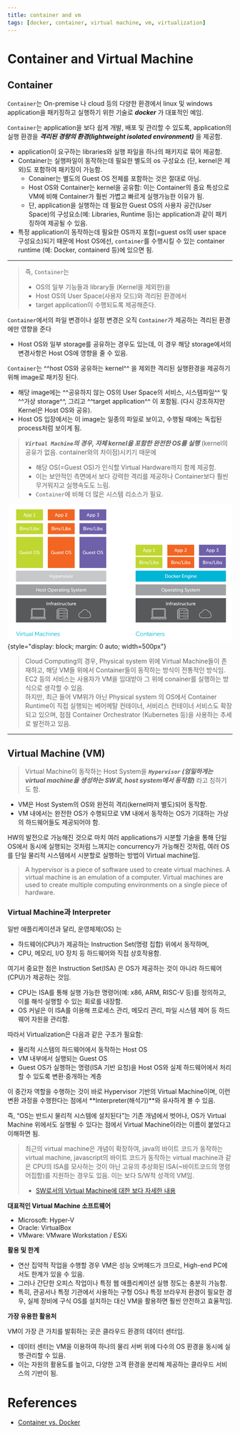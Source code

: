 ```yaml
---
title: container and vm
tags: [docker, container, virtual machine, vm, virtualization]
---
```


# Container and Virtual Machine

## Container

`Container`는 On-premise 나 cloud 등의 다양한 환경에서 linux 및 windows application을 패키징하고 실행하기 위한 기술로 ***docker*** 가 대표적인 예임.

`Container`는 application을 보다 쉽게 개발, 배포 및 관리할 수 있도록, application의 실행 환경을 ***격리된 경량의 환경(lightweight isolated environment)*** 을 제공함.

  - application이 요구하는 libraries와 실행 파일을 하나의 패키지로 묶어 제공함.
  - Container는 실행파일이 동작하는데 필요한 별도의 os 구성요소 (단, kernel은 제외)도 포함하여 패키징이 가능함.
      - Conainer는 별도의 Guest OS 전체를 포함하는 것은 절대로 아님.
      - Host OS와 Container는 kernel을 공유함: 이는 Container의 중요 특성으로  VM에 비해 Container가 훨씬 가볍고 빠르게 실행가능한 이유가 됨.
      - 단, application을 실행하는 데 필요한 Guest OS의 사용자 공간(User Space)의 구성요소(예:  Libraries, Runtime 등)는 application과 같이 패키징하여 제공될 수 있음.   	
  - 특정 application이 동작하는데 필요한 OS까지 포함(=guest os의 user space 구성요소)되기 때문에 Host OS에선, `container`를 수행시킬 수 있는 container runtime (예: Docker, containerd 등)에 있으면 됨.

---

> 즉, `Container`는 
> 
> * OS의 일부 기능들과 library들 (Kernel을 제외한)을 
> * Host OS의 User Space(사용자 모드)와 격리된 환경에서 
> * target application이 수행되도록 제공해준다.

`Container`에서의 파일 변경이나 설정 변경은 오직 `Container`가 제공하는 격리된 환경에만 영향을 준다

* Host OS와 일부 storage를 공유하는 경우도 있는데, 이 경우 해당 storage에서의 변경사항은 Host OS에 영향을 줄 수 있음.

`Container`는 ^^host OS와 공유하는 kernel^^ 을 제외한 격리된 실행환경을 제공하기 위해 image로 패키징 된다. 

* 해당 image에는 ^^공유하지 않는 OS의 User Space의 서비스, 시스템파일^^ 및 ^^가상 storage^^, 그리고 ^^target application^^ 이 포함됨. (다시 강조하지만 Kernel은 Host OS와 공유).
* Host OS 입장에서는 이 image는 일종의 파일로 보이고, 수행될 때에는 독립된 process처럼 보이게 됨.

> ***`Virtual Machine`의 경우, 자체 kernel을 포함한 완전한 OS를 실행*** (kernel의 공유가 없음. container와의 차이점)시키기 때문에  
> 
> * 해당 OS(=Guest OS)가 인식할 Virtual Hardware까지 함께 제공함.
> * 이는 보안적인 측면에서 보다 강력한 격리를 제공하나 Container보다 훨씬 무거워지고 실행속도도 느림. 
> * `Container`에 비해 더 많은 시스템 리소스가 필요.

![](./img/container_vs_vm.png){style="display: block; margin: 0 auto; width=500px"}

> Cloud Computing의 경우, Physical system 위에 Virtual Machine들이 존재하고, 해당 VM들 위에서 Container들이 동작하는 방식이 전통적인 방식임. 
> EC2 등의 서비스는 사용자가 VM을 임대받아 그 위에 conainer를 실행하는 방식으로 생각할 수 있음.  
> 하지만, 최근 들어 VM위가 아닌 Physical system 의  OS에서 Container Runtime이 직접 실행되는 베어메탈 컨테이너, 서비리스 컨테이너 서비스도 확장되고 있으며, 점점 Container Orchestrator (Kubernetes 등)을 사용하는 추세로 발전하고 있음.

---

## Virtual Machine (VM)

> Virtual Machine이 동작하는 Host System을 ***`Hypervisor` (엄밀하게는 virtual machine을 생성하는 SW로, host system에서 동작함)*** 라고 칭하기도 함.

* VM은 Host System의 OS와 완전히 격리(kernel마저 별도)되어 동작함. 
* VM 내에서는 완전한 OS가 수행되므로 VM 내에서 동작하는 OS가 기대하는 가상의 하드웨어들도 제공되어야 함.

HW의 발전으로 가능해진 것으로 마치 여러 applications가 시분할 기술을 통해 단일 OS에서 동시에 실행되는 것처럼 느껴지는 concurrency가 가능해진 것처럼, 여러 OS를 단일 물리적 시스템에서 시분할로 실행하는 방법이 Virtual machine임.

> A hypervisor is a piece of software used to create virtual machines. A virtual machine is an emulation of a computer. Virtual machines are used to create multiple computing environments on a single piece of hardware.

### Virtual Machine과 Interpreter

일반 애플리케이션과 달리, 운영체제(OS) 는

* 하드웨어(CPU)가 제공하는 Instruction Set(명령 집합) 위에서 동작하며,
* CPU, 메모리, I/O 장치 등 하드웨어와 직접 상호작용함.

여기서 중요한 점은 Instruction Set(ISA) 은 OS가 제공하는 것이 아니라 하드웨어(CPU)가 제공하는 것임.

* CPU는 ISA를 통해 실행 가능한 명령어(예: x86, ARM, RISC-V 등)를 정의하고, 이를 해석·실행할 수 있는 회로를 내장함.
* OS 커널은 이 ISA를 이용해 프로세스 관리, 메모리 관리, 파일 시스템 제어 등 하드웨어 자원을 관리함.

따라서 Virtualization은 다음과 같은 구조가 필요함:

* 물리적 시스템의 하드웨어에서 동작하는 Host OS
* VM 내부에서 실행되는 Guest OS
* Guest OS가 실행하는 명령(ISA 기반 요청)을 Host OS와 실제 하드웨어에서 처리할 수 있도록 변환·중개하는 계층

이 중간자 역할을 수행하는 것이 바로 Hypervisor 기반의 Virtual Machine이며, 이런 변환 과정을 수행한다는 점에서 **Interpreter(해석기)**와 유사하게 볼 수 있음.

즉, “OS는 반드시 물리적 시스템에 설치된다”는 기존 개념에서 벗어나,
OS가 Virtual Machine 위에서도 실행될 수 있다는 점에서 Virtual Machine이라는 이름이 붙었다고 이해하면 됨.

> 최근의 virtual machine은 개념이 확장하여, java의 바이트 코드가 동작하는 virtual machine, javascript의 바이트 코드가 동작하는 virtual machine과 같은 CPU의 ISA를 모사하는 것이 아닌 고유의 추상화된 ISA(~바이트코드의 명령어집합)를 지원하는 경우도 있음. 이는 보다 S/W적 성격의 VM임.  
>  
> * [SW로서의 Virtual Machine에 대한 보다 자세한 내용](https://ds31x.tistory.com/244)

**대표적인 Virtual Machine 소프트웨어**

* Microsoft: Hyper-V
* Oracle: VirtualBox
* VMware: VMware Workstation / ESXi


**활용 및 한계**

* 연산 집약적 작업을 수행할 경우 VM은 성능 오버헤드가 크므로, High-end PC에서도 한계가 있을 수 있음.
* 그러나 간단한 오피스 작업이나 특정 웹 애플리케이션 실행 정도는 충분히 가능함.
* 특히, 관공서나 특정 기관에서 사용하는 구형 OS나 특정 브라우저 환경이 필요한 경우, 실제 장비에 구식 OS를 설치하는 대신 VM을 활용하면 훨씬 안전하고 효율적임.


**가장 유용한 활용처**

VM이 가장 큰 가치를 발휘하는 곳은 클라우드 환경의 데이터 센터임.

* 데이터 센터는 VM을 이용하여 하나의 물리 서버 위에 다수의 OS 환경을 동시에 실행·관리할 수 있음.
* 이는 자원의 활용도를 높이고, 다양한 고객 환경을 분리해 제공하는 클라우드 서비스의 기반이 됨.



# References

* [Container vs. Docker](https://hazel-developer.tistory.com/m/242)